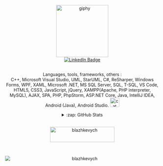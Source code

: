 <div align="center">
	<img src="https://media.giphy.com/media/gjrYDwbjnK8x36xZIO/giphy.gif" alt="giphy" width="170">
	<div>
		<a href="https://linkedin.com/in/blazhkevych">
			<img src="https://img.shields.io/badge/LinkedIn-blue?style=for-the-badge&logo=linkedin&logoColor=white"
				alt="LinkedIn Badge">
		</a>
	</div>
	<br>
	<p>
		Languages, tools, frameworks, others :
		<br>
		C++, Microsoft Visual Studio, UML, StarUML, C#, ReSharper, Windows Forms, WPF, XAML, Microsoft .NET, MS SQL Server, SQL, T-SQL, VS Code, HTML5, CSS3, JavaScript, jQuery, XAMPP(Apache, PHP interpreter, MySQL), AJAX, SPA, PHP, PhpStorm, ASP.NET Core, Java, IntelliJ IDEA, Android (Java), Android Studio.  
		<img src="https://user-images.githubusercontent.com/65856963/231162632-49f793d3-2b0c-4719-8ee9-f879f4375142.gif" alt="cat" width="30">
	</p>
	<details>
		<summary>
			:zap: GitHub Stats
		</summary>
		<br>
		<p>
			<img style="display:block;margin-left:auto;margin-right:auto;" alt="blazhkevych`s GitHub Stats"
				src="https://github-readme-stats-delta-puce-43.vercel.app/api?username=blazhkevych&show_icons=true&hide_border=true&theme=tokyonight">
		</p>
		<br>
		<p>
			<img style="display:block;margin-left:auto;margin-right:auto;"
				src="https://github-readme-streak-stats.herokuapp.com/?user=blazhkevych&theme=tokyonight&hide_border=true"
				alt="blazhkevych">
		</p>
	</details>
	<br>
	<p>
		<a href="https://www.buymeacoffee.com/blazhkevych">
			<img style="display:block;margin-left:auto;margin-right:auto;"
				src="https://cdn.buymeacoffee.com/buttons/v2/default-yellow.png" height="50" width="210" alt="blazhkevych">
		</a>
	</p>
	<br>
	<p>
		<img style="display:block;margin-left:auto;margin-right:auto;"
			src="https://komarev.com/ghpvc/?username=blazhkevych&label=Profile%20views&color=0e75b6&style=flat"
			alt="blazhkevych">
	</p>
</div>
